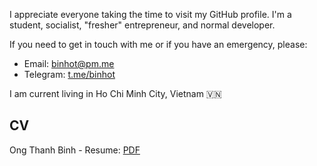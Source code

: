 I appreciate everyone taking the time to visit my GitHub profile.
I'm a student, socialist, "fresher" entrepreneur, and normal developer.

If you need to get in touch with me or if you have an emergency, please:
- Email: binhot@pm.me
- Telegram: [t.me/binhot](https://t.me/binhot)

I am current living in Ho Chi Minh City, Vietnam 🇻🇳

## CV
Ong Thanh Binh - Resume: [PDF](https://github.com/binhotvn/binhotvn/blob/main/Ong_Thanh_Binh__Resume.pdf)


